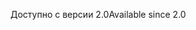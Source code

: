 <span data-ttu-id="da1ef-101">Доступно с версии 2.0</span><span class="sxs-lookup"><span data-stu-id="da1ef-101">Available since 2.0</span></span>